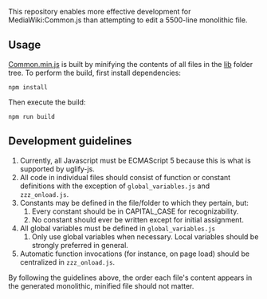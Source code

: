 This repository enables more effective development for MediaWiki:Common.js than attempting to edit a 5500-line monolithic file.

## Usage

[Common.min.js](out/Common.min.js) is built by minifying the contents of all files in the [lib](lib) folder tree.  To perform the build, first install dependencies:

```shell
npm install
```

Then execute the build:

```shell
npm run build
```

## Development guidelines

1. Currently, all Javascript must be ECMAScript 5 because this is what is supported by uglify-js.
2. All code in individual files should consist of function or constant definitions with the exception of `global_variables.js` and `zzz_onload.js`.
3. Constants may be defined in the file/folder to which they pertain, but:
   1. Every constant should be in CAPITAL_CASE for recognizability.
   2. No constant should ever be written except for initial assignment.
4. All global variables must be defined in `global_variables.js`
   1. Only use global variables when necessary.  Local variables should be strongly preferred in general.
5. Automatic function invocations (for instance, on page load) should be centralized in `zzz_onload.js`.

By following the guidelines above, the order each file's content appears in the generated monolithic, minified file should not matter.